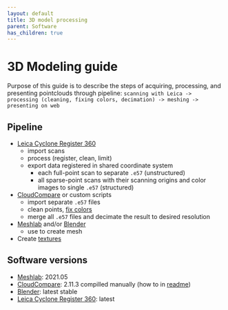 ```yaml
---
layout: default
title: 3D model processing
parent: Software
has_children: true
---
```


# 3D Modeling guide
Purpose of this guide is to describe the steps of acquiring, processing, and presenting pointclouds through pipeline:
`scanning with Leica -> processing (cleaning, fixing colors, decimation) -> meshing -> presenting on web`

## Pipeline
* [Leica Cyclone Register 360](https://ctu-mrs.github.io/docs/software/3d_model_processing/leica)
  * import scans
  * process (register, clean, limit)
  * export data registered in shared coordinate system
    * each full-point scan to separate `.e57` (unstructured)
    * all sparse-point scans with their scanning origins and color images to single `.e57` (structured)
* [CloudCompare](https://ctu-mrs.github.io/docs/software/3d_model_processing/cloudcompare) or custom scripts
  * import separate `.e57` files
  * clean points, [fix colors](https://ctu-mrs.github.io/docs/software/3d_model_processing/fixing_colors)
  * merge all `.e57` files and decimate the result to desired resolution
* [Meshlab](https://ctu-mrs.github.io/docs/software/3d_model_processing/meshlab) and/or [Blender](https://ctu-mrs.github.io/docs/software/3d_model_processing/blender)
  * use to create mesh
* Create [textures](https://ctu-mrs.github.io/docs/software/3d_model_processing/texturing)

## Software versions

* [Meshlab](https://ctu-mrs.github.io/docs/software/3d_model_processing/meshlab): 2021.05
* [CloudCompare](https://ctu-mrs.github.io/docs/software/3d_model_processing/cloudcompare): 2.11.3 compilled manually (how to in [readme](https://ctu-mrs.github.io/docs/software/3d_model_processing/cloudcompare))
* [Blender](https://ctu-mrs.github.io/docs/software/3d_model_processing/blender): latest stable
* [Leica Cyclone Register 360](https://ctu-mrs.github.io/docs/software/3d_model_processing/leica): latest
